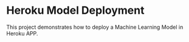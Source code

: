 # Heroku Model Deployment 

This project demonstrates how to deploy a Machine Learning Model in Heroku APP.